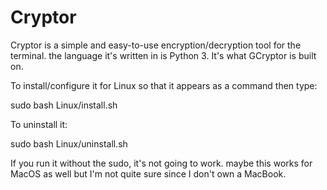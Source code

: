 # Cryptor
Cryptor is a simple and easy-to-use encryption/decryption tool for the terminal. the language it's written in is Python 3. It's what GCryptor is built on.

To install/configure it for Linux so that it appears as a command then type:

sudo bash Linux/install.sh

To uninstall it:

sudo bash Linux/uninstall.sh

If you run it without the sudo, it's not going to work.
maybe this works for MacOS as well but I'm not quite sure since I don't own a MacBook.
